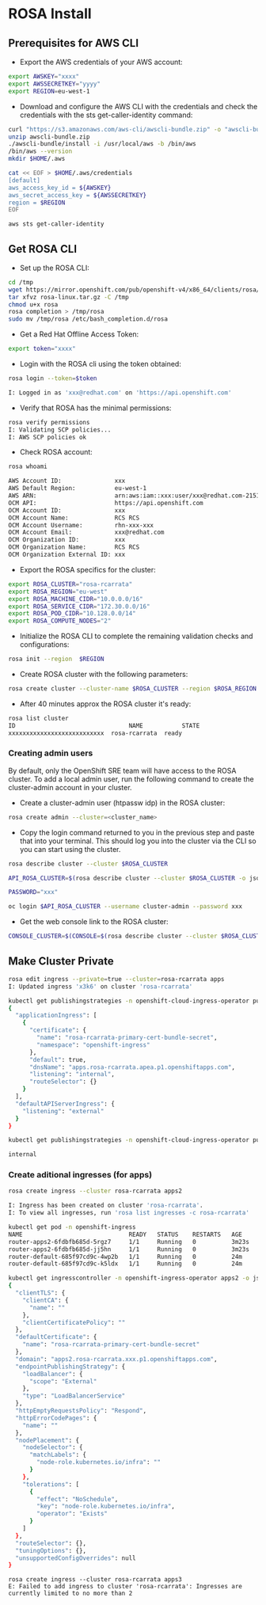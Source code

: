# ROSA Install

## Prerequisites for AWS CLI

* Export the AWS credentials of your AWS account:

```sh
export AWSKEY="xxxx"
export AWSSECRETKEY="yyyy"
export REGION=eu-west-1
```

* Download and configure the AWS CLI with the credentials and check the credentials with the sts get-caller-identity command:

```sh
curl "https://s3.amazonaws.com/aws-cli/awscli-bundle.zip" -o "awscli-bundle.zip"
unzip awscli-bundle.zip
./awscli-bundle/install -i /usr/local/aws -b /bin/aws
/bin/aws --version
mkdir $HOME/.aws

cat << EOF > $HOME/.aws/credentials
[default]
aws_access_key_id = ${AWSKEY}
aws_secret_access_key = ${AWSSECRETKEY}
region = $REGION
EOF

aws sts get-caller-identity
```

## Get ROSA CLI

* Set up the ROSA CLI:

```sh
cd /tmp
wget https://mirror.openshift.com/pub/openshift-v4/x86_64/clients/rosa/latest/rosa-linux.tar.gz
tar xfvz rosa-linux.tar.gz -C /tmp
chmod u+x rosa
rosa completion > /tmp/rosa
sudo mv /tmp/rosa /etc/bash_completion.d/rosa
```

* Get a Red Hat Offline Access Token:

```sh
export token="xxxx"
```

* Login with the ROSA cli using the token obtained:

```sh
rosa login --token=$token

I: Logged in as 'xxx@redhat.com' on 'https://api.openshift.com'
```

* Verify that ROSA has the minimal permissions:

```sh
rosa verify permissions
I: Validating SCP policies...
I: AWS SCP policies ok
```

* Check ROSA account:

```sh
rosa whoami

AWS Account ID:               xxx
AWS Default Region:           eu-west-1
AWS ARN:                      arn:aws:iam::xxx:user/xxx@redhat.com-2151
OCM API:                      https://api.openshift.com
OCM Account ID:               xxx
OCM Account Name:             RCS RCS
OCM Account Username:         rhn-xxx-xxx
OCM Account Email:            xxx@redhat.com
OCM Organization ID:          xxx
OCM Organization Name:        RCS RCS
OCM Organization External ID: xxx
```

* Export the ROSA specifics for the cluster:

```sh
export ROSA_CLUSTER="rosa-rcarrata"
export ROSA_REGION="eu-west"
export ROSA_MACHINE_CIDR="10.0.0.0/16"
export ROSA_SERVICE_CIDR="172.30.0.0/16"
export ROSA_POD_CIDR="10.128.0.0/14"
export ROSA_COMPUTE_NODES="2"
```

* Initialize the ROSA CLI to complete the remaining validation checks and configurations:

```sh
rosa init --region  $REGION
```

* Create ROSA cluster with the following parameters:

```sh
rosa create cluster --cluster-name $ROSA_CLUSTER --region $ROSA_REGION --compute-nodes $ROSA_COMPUTE_NODES --machine-cidr $ROSA_MACHINE_CIDR --service-cidr $ROSA_SERVICE_CIDR --pod-cidr $ROSA_POD_CIDR --watch
```

* After 40 minutes approx the ROSA cluster it's ready:

```sh
rosa list cluster
ID                                NAME           STATE
xxxxxxxxxxxxxxxxxxxxxxxxxxx  rosa-rcarrata  ready
```

### Creating admin users

By default, only the OpenShift SRE team will have access to the ROSA cluster. To add a local admin user, run the following command to create the cluster-admin account in your cluster.

* Create a cluster-admin user (htpassw idp) in the ROSA cluster:

```sh
rosa create admin --cluster=<cluster_name>
```

* Copy the login command returned to you in the previous step and paste that into your terminal. This should log you into the cluster via the CLI so you can start using the cluster.

```sh
rosa describe cluster --cluster $ROSA_CLUSTER

API_ROSA_CLUSTER=$(rosa describe cluster --cluster $ROSA_CLUSTER -o json | jq -r .api.url)

PASSWORD="xxx"

oc login $API_ROSA_CLUSTER --username cluster-admin --password xxx
```

* Get the web console link to the ROSA cluster:

```sh
CONSOLE_CLUSTER=$(CONSOLE=$(rosa describe cluster --cluster $ROSA_CLUSTER -o json | jq -r .console.url))
```

## Make Cluster Private

```sh
rosa edit ingress --private=true --cluster=rosa-rcarrata apps
I: Updated ingress 'x3k6' on cluster 'rosa-rcarrata'
```

```sh
kubectl get publishingstrategies -n openshift-cloud-ingress-operator publishingstrategy -o jsonpath='{.spec}' | jq -r .
{
  "applicationIngress": [
    {
      "certificate": {
        "name": "rosa-rcarrata-primary-cert-bundle-secret",
        "namespace": "openshift-ingress"
      },
      "default": true,
      "dnsName": "apps.rosa-rcarrata.apea.p1.openshiftapps.com",
      "listening": "internal",
      "routeSelector": {}
    }
  ],
  "defaultAPIServerIngress": {
    "listening": "external"
  }
}
```

```sh
kubectl get publishingstrategies -n openshift-cloud-ingress-operator publishingstrategy -o jsonpath='{.spec.applicationIngress[0].listening}'

internal
```

### Create aditional ingresses (for apps)

```sh
rosa create ingress --cluster rosa-rcarrata apps2

I: Ingress has been created on cluster 'rosa-rcarrata'.
I: To view all ingresses, run 'rosa list ingresses -c rosa-rcarrata'
```

```sh
kubectl get pod -n openshift-ingress
NAME                              READY   STATUS    RESTARTS   AGE
router-apps2-6fdbfb685d-5rgz7     1/1     Running   0          3m23s
router-apps2-6fdbfb685d-jj5hn     1/1     Running   0          3m23s
router-default-685f97cd9c-4wp2b   1/1     Running   0          24m
router-default-685f97cd9c-k5ldx   1/1     Running   0          24m
```

```sh
kubectl get ingresscontroller -n openshift-ingress-operator apps2 -o jsonpath='{.spec}' | jq -r .
{
  "clientTLS": {
    "clientCA": {
      "name": ""
    },
    "clientCertificatePolicy": ""
  },
  "defaultCertificate": {
    "name": "rosa-rcarrata-primary-cert-bundle-secret"
  },
  "domain": "apps2.rosa-rcarrata.xxx.p1.openshiftapps.com",
  "endpointPublishingStrategy": {
    "loadBalancer": {
      "scope": "External"
    },
    "type": "LoadBalancerService"
  },
  "httpEmptyRequestsPolicy": "Respond",
  "httpErrorCodePages": {
    "name": ""
  },
  "nodePlacement": {
    "nodeSelector": {
      "matchLabels": {
        "node-role.kubernetes.io/infra": ""
      }
    },
    "tolerations": [
      {
        "effect": "NoSchedule",
        "key": "node-role.kubernetes.io/infra",
        "operator": "Exists"
      }
    ]
  },
  "routeSelector": {},
  "tuningOptions": {},
  "unsupportedConfigOverrides": null
}
```

```
rosa create ingress --cluster rosa-rcarrata apps3
E: Failed to add ingress to cluster 'rosa-rcarrata': Ingresses are currently limited to no more than 2
```
